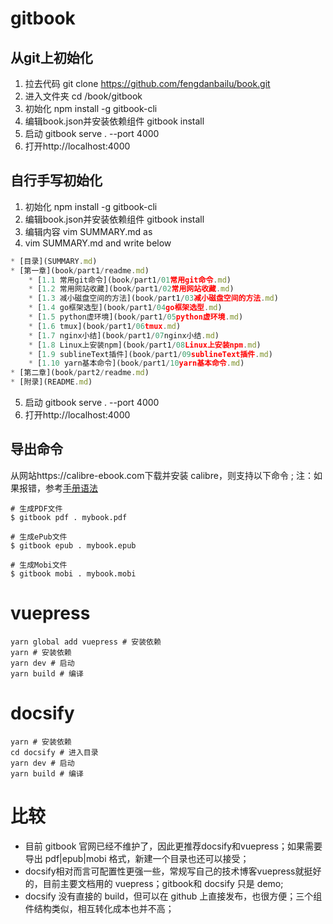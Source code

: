 # gitbook
## 从git上初始化
1. 拉去代码 git clone https://github.com/fengdanbailu/book.git
2. 进入文件夹 cd /book/gitbook
3. 初始化 npm install -g gitbook-cli
4. 编辑book.json并安装依赖组件 gitbook install
5. 启动 gitbook serve . --port 4000
6. 打开http://localhost:4000

## 自行手写初始化
1. 初始化 npm install -g gitbook-cli
2. 编辑book.json并安装依赖组件 gitbook install
3. 编辑内容 vim SUMMARY.md as
4. vim SUMMARY.md and write below
``` javascript
* [目录](SUMMARY.md)
* [第一章](book/part1/readme.md)
    * [1.1 常用git命令](book/part1/01常用git命令.md)
    * [1.2 常用网站收藏](book/part1/02常用网站收藏.md)
    * [1.3 减小磁盘空间的方法](book/part1/03减小磁盘空间的方法.md)
    * [1.4 go框架选型](book/part1/04go框架选型.md)
    * [1.5 python虚环境](book/part1/05python虚环境.md)
    * [1.6 tmux](book/part1/06tmux.md)
    * [1.7 nginx小结](book/part1/07nginx小结.md)
    * [1.8 Linux上安装npm](book/part1/08Linux上安装npm.md)
    * [1.9 sublineText插件](book/part1/09sublineText插件.md)
    * [1.10 yarn基本命令](book/part1/10yarn基本命令.md)    
* [第二章](book/part2/readme.md)
* [附录](README.md)
```
5. 启动 gitbook serve . --port 4000
6. 打开http://localhost:4000

## 导出命令
从网站https://calibre-ebook.com下载并安装 calibre，则支持以下命令 ;
注：如果报错，参考[手册](http://gitbook.wiliam.me/ebookandpdf.html)[语法](https://chrisniael.gitbooks.io/gitbook-documentation/content/format/markdown.html)
```
# 生成PDF文件
$ gitbook pdf . mybook.pdf

# 生成ePub文件
$ gitbook epub . mybook.epub

# 生成Mobi文件
$ gitbook mobi . mybook.mobi
```

# vuepress
```
yarn global add vuepress # 安装依赖
yarn # 安装依赖
yarn dev # 启动
yarn build # 编译
```

# docsify
``` 
yarn # 安装依赖
cd docsify # 进入目录
yarn dev # 启动
yarn build # 编译
```

# 比较
- 目前 gitbook 官网已经不维护了，因此更推荐docsify和vuepress；如果需要导出 pdf|epub|mobi 格式，新建一个目录也还可以接受；
- docsify相对而言可配置性更强一些，常规写自己的技术博客vuepress就挺好的，目前主要文档用的 vuepress；gitbook和 docsify 只是 demo;
- docsify 没有直接的 build，但可以在 github 上直接发布，也很方便；三个组件结构类似，相互转化成本也并不高；